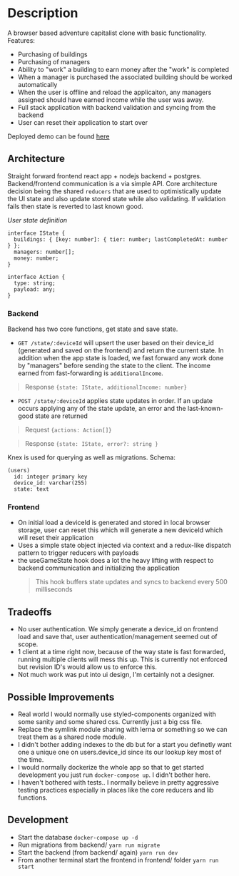 # Description

A browser based adventure capitalist clone with basic functionality. Features:

- Purchasing of buildings
- Purchasing of managers
- Ability to "work" a building to earn money after the "work" is completed
- When a manager is purchased the associated building should be worked automatically
- When the user is offline and reload the applicaiton, any managers assigned should have earned income while the user was away.
- Full stack application with backend validation and syncing from the backend
- User can reset their application to start over

Deployed demo can be found [here](https://adcap.jakedavies.info)

## Architecture

Straight forward frontend react app + nodejs backend + postgres. Backend/frontend communication is a via simple API.
Core architecture decision being the shared `reducers` that are used to optimistically update the UI state and also update stored state while also validating. If validation fails then state is reverted to last known good.

_User state definition_

```
interface IState {
  buildings: { [key: number]: { tier: number; lastCompletedAt: number } };
  managers: number[];
  money: number;
}

interface Action {
  type: string;
  payload: any;
}
```

### Backend

Backend has two core functions, get state and save state.

- `GET /state/:deviceId` will upsert the user based on their device_id (generated and saved on the frontend) and return the current state. In addition when the app state is loaded, we fast forward any work done by "managers" before sending the state to the client. The income earned from fast-forwarding is `additionalIncome`.

> Response `{state: IState, additionalIncome: number}`

- `POST /state/:deviceId` applies state updates in order. If an update occurs applying any of the state update, an error and the last-known-good state are returned

> Request `{actions: Action[]}`

> Response `{state: IState, error?: string }`

Knex is used for querying as well as migrations.
Schema:

```
(users)
  id: integer primary key
  device_id: varchar(255)
  state: text

```

### Frontend

- On initial load a deviceId is generated and stored in local browser storage, user can reset this which will generate a new deviceId which will reset their application
- Uses a simple state object injected via context and a redux-like dispatch pattern to trigger reducers with payloads
- the useGameState hook does a lot the heavy lifting with respect to backend communication and initializing the application
     > This hook buffers state updates and syncs to backend every 500 milliseconds

## Tradeoffs

- No user authentication. We simply generate a device_id on frontend load and save that, user authentication/management seemed out of scope.
- 1 client at a time right now, because of the way state is fast forwarded, running multiple clients will mess this up. This is currently not enforced but revision ID's would allow us to enforce this.
- Not much work was put into ui design, I'm certainly not a designer.

## Possible Improvements

- Real world I would normally use styled-components organized with some sanity and some shared css. Currently just a big css file.
- Replace the symlink module sharing with lerna or something so we can treat them as a shared node module.
- I didn't bother adding indexes to the db but for a start you definetly want one a unique one on users.device_id since its our lookup key most of the time.
- I would normally dockerize the whole app so that to get started development you just run `docker-compose up`. I didn't bother here.
- I haven't bothered with tests.. I normally believe in pretty aggressive testing practices especially in places like the core reducers and lib functions.

## Development

- Start the database `docker-compose up -d`
- Run migrations from backend/ `yarn run migrate`
- Start the backend (from backend/ again) `yarn run dev`
- From another terminal start the frontend in frontend/ folder `yarn run start`
